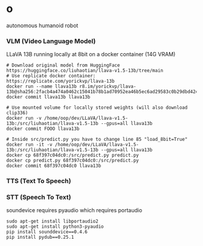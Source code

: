# o
autonomous humanoid robot

### VLM (Video Language Model)

LLaVA 13B running locally at 8bit on a docker container (14G VRAM)

```
# Download original model from HuggingFace https://huggingface.co/liuhaotian/llava-v1.5-13b/tree/main
# Use replicate docker container: https://replicate.com/yorickvp/llava-13b
docker run --name llava13b r8.im/yorickvp/llava-13b@sha256:2facb4a474a0462c15041b78b1ad70952ea46b5ec6ad29583c0b29dbd4249591
docker commit llava13b llava13b

# Use mounted volume for locally stored weights (will also download clip336)
docker run -v /home/oop/dev/LLaVA/llava-v1.5-13b:/src/liuhaotian/llava-v1.5-13b --gpus=all llava13b
docker commit FOOO llava13b

# Inside src/predict.py you have to change line 85 "load_8bit=True"
docker run -it -v /home/oop/dev/LLaVA/llava-v1.5-13b:/src/liuhaotian/llava-v1.5-13b --gpus=all llava13b
docker cp 68f397c04dc0:/src/predict.py predict.py
docker cp predict.py 68f397c04dc0:/src/predict.py
docker commit 68f397c04dc0 llava13b
```

### TTS (Text To Speech)

### STT (Speech To Text)

soundevice requires pyaudio which requires portaudio
```
sudo apt-get install libportaudio2
sudo apt-get install python3-pyaudio
pip install sounddevice==0.4.6
pip install pydub==0.25.1
```